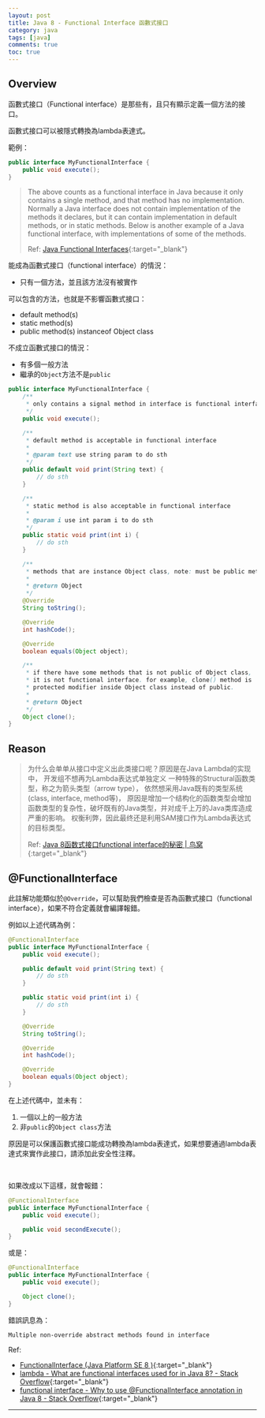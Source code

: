 ```yaml
---
layout: post
title: Java 8 - Functional Interface 函數式接口
category: java
tags: [java]
comments: true
toc: true
---
```


## Overview

函數式接口（Functional interface）是那些有，且只有顯示定義一個方法的接口。

函數式接口可以被隱式轉換為lambda表達式。

範例：

```java
public interface MyFunctionalInterface {
    public void execute();
}
```

> The above counts as a functional interface in Java because it only contains a 
> single method, and that method has no implementation. Normally a Java 
> interface does not contain implementation of the methods it declares, but it 
> can contain implementation in default methods, or in static methods. Below is 
> another example of a Java functional interface, with implementations of some 
> of the methods.
>
> Ref: [Java Functional Interfaces](http://tutorials.jenkov.com/java-functional-programming/functional-interfaces.html){:target="_blank"}


能成為函數式接口（functional interface）的情況：
- 只有一個方法，並且該方法沒有被實作

可以包含的方法，也就是不影響函數式接口：
- default method(s)
- static method(s)
- public method(s) instanceof Object class

不成立函數式接口的情況：
- 有多個一般方法
- 繼承的`Object`方法不是`public`

```java
public interface MyFunctionalInterface {
    /**
     * only contains a signal method in interface is functional interface
     */
    public void execute();

    /**
     * default method is acceptable in functional interface
     *
     * @param text use string param to do sth
     */
    public default void print(String text) {
        // do sth
    }

    /**
     * static method is also acceptable in functional interface
     *
     * @param i use int param i to do sth
     */
    public static void print(int i) {
        // do sth
    }

    /**
     * methods that are instance Object class, note: must be public method in Object
     *
     * @return Object
     */
    @Override
    String toString();

    @Override
    int hashCode();

    @Override
    boolean equals(Object object);

    /**
     * if there have some methods that is not public of Object class,
     * it is not functional interface. for example, clone() method is
     * protected modifier inside Object class instead of public.
     *
     * @return Object
     */
    Object clone();
}
```

## Reason

> 为什么会单单从接口中定义出此类接口呢？原因是在Java Lambda的实现中， 开发组不想再为Lambda表达式单独定义
> 一种特殊的Structural函数类型，称之为箭头类型（arrow type）， 依然想采用Java既有的类型系统(class, interface, method等)，
> 原因是增加一个结构化的函数类型会增加函数类型的复杂性，破坏既有的Java类型，并对成千上万的Java类库造成严重的影响。
> 权衡利弊，因此最终还是利用SAM接口作为Lambda表达式的目标类型。
>
> Ref: [Java 8函数式接口functional interface的秘密 \| 鸟窝](https://colobu.com/2014/10/28/secrets-of-java-8-functional-interface/){:target="_blank"}

## @FunctionalInterface

此註解功能類似於`@Override`，可以幫助我們檢查是否為函數式接口（functional interface），如果不符合定義就會編譯報錯。

例如以上述代碼為例：

```java
@FunctionalInterface
public interface MyFunctionalInterface {
    public void execute();

    public default void print(String text) {
        // do sth
    }

    public static void print(int i) {
        // do sth
    }

    @Override
    String toString();

    @Override
    int hashCode();

    @Override
    boolean equals(Object object);
}
```

在上述代碼中，並未有：
1. 一個以上的一般方法
2. 非`public`的`Object class`方法

原因是可以保護函數式接口能成功轉換為lambda表達式，如果想要通過lambda表達式來實作此接口，請添加此安全性注釋。

<br>

如果改成以下這樣，就會報錯：

```java
@FunctionalInterface
public interface MyFunctionalInterface {
    public void execute();

    public void secondExecute();
}
```

或是：

```java
@FunctionalInterface
public interface MyFunctionalInterface {
    public void execute();

    Object clone();
}
```

錯誤訊息為：

```console
Multiple non-override abstract methods found in interface
```

Ref:
- [FunctionalInterface (Java Platform SE 8 )](https://docs.oracle.com/javase/8/docs/api/java/lang/FunctionalInterface.html){:target="_blank"}
- [lambda - What are functional interfaces used for in Java 8? - Stack Overflow](https://bit.ly/3bCJ6lg){:target="_blank"}
- [functional interface - Why to use @FunctionalInterface annotation in Java 8 - Stack Overflow](https://bit.ly/2vukD0y){:target="_blank"}

---